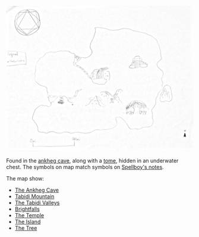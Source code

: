 <!-- TITLE: Ankheg Cave Map -->

![Map From Ankheg Cave](/uploads/map-from-ankheg-cave.jpg "Map From Ankheg Cave")

Found in the [ankheg cave](http://spellboyorig.in/the-ankheg-cave), along with a [tome](http://spellboyorig.in/the-tomes), hidden in an underwater chest. The symbols on map match symbols on [Spellboy's notes](http://spellboyorig.in/spellboys-notes).

The map show:
- [The Ankheg Cave](http://spellboyorig.in/the-ankheg-cave)
- [Tabidi Mountain](http://spellboyorig.in/tabidi-mountain)
- [The Tabidi Valleys](http://spellboyorig.in/the-tabidi-valleys)
- [Brightfalls](http://spellboyorig.in/brightfalls)
- [The Temple](http://spellboyorig.in/the-temple)
- [The Island](http://spellboyorig.in/the-island)
- [The Tree](http://spellboyorig.in/the-tree)
